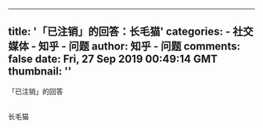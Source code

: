 
---
title: '「已注销」的回答：长毛猫'
categories: 
    - 社交媒体
    - 知乎 - 问题
author: 知乎 - 问题
comments: false
date: Fri, 27 Sep 2019 00:49:14 GMT
thumbnail: ''
---

<div>   
「已注销」的回答<br><br><p>长毛猫</p>  
</div>
            